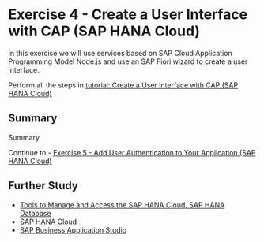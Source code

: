 # Exercise 4 - Create a User Interface with CAP (SAP HANA Cloud)

In this exercise we will use services based on SAP Cloud Application Programming Model Node.js and use an SAP Fiori wizard to create a user interface.

Perform all the steps in [tutorial: Create a User Interface with CAP (SAP HANA Cloud)](https://developers.sap.com/tutorials/hana-cloud-cap-create-ui.html)

## Summary

Summary

Continue to - [Exercise 5 - Add User Authentication to Your Application (SAP HANA Cloud)](../ex5/README.md)

## Further Study

* [Tools to Manage and Access the SAP HANA Cloud, SAP HANA Database](https://developers.sap.com/tutorials/hana-cloud-mission-trial-3.html)
* [SAP HANA Cloud](https://community.sap.com/topics/hana)
* [SAP Business Application Studio](https://community.sap.com/topics/business-application-studio)
